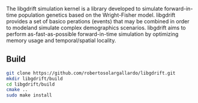 The libgdrift simulation  kernel  is  a  library  developed to  simulate  forward-in-time  population  genetics  based  on  the Wright-Fisher model. libgdrift provides  a  set  of  basico perations  (events)  that  may  be  combined  in  order  to  modeland   simulate   complex   demographics   scenarios. libgdrift aims to perform as-fast-as-possible forward-in-time simulation by optimizing memory usage and temporal/spatial locality.

Build
-----

```bash
git clone https://github.com/robertosolargallardo/libgdrift.git
mkdir libgdrift/build
cd libgdrift/build
cmake ..
sudo make install
